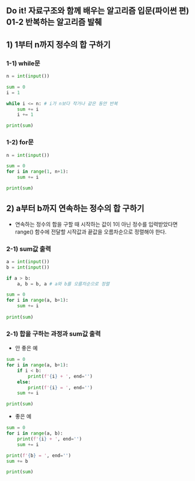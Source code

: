 ## Do it! 자료구조와 함께 배우는 알고리즘 입문(파이썬 편) 01-2 반복하는 알고리즘 발췌

## 1) 1부터 n까지 정수의 합 구하기 

### 1-1) while문
```python
n = int(input())

sum = 0
i = 1

while i <= n: # i가 n보다 작거나 같은 동안 반복
    sum += i
    i += 1

print(sum)
```

### 1-2) for문
```python
n = int(input())

sum = 0
for i in range(1, n+1):
    sum += i

print(sum)
```

## 2) a부터 b까지 연속하는 정수의 합 구하기
- 연속하는 정수의 합을 구할 때 시작하는 값이 1이 아닌 정수를 입력받았다면 range() 함수에 전달할 시작값과 끝값을 오름차순으로 정렬해야 한다.

### 2-1) sum값 출력
```python
a = int(input())
b = int(input())

if a > b: 
    a, b = b, a # a와 b를 오름차순으로 정렬

sum = 0
for i in range(a, b+1):
    sum += i
  
print(sum)
```

### 2-1) 합을 구하는 과정과 sum값 출력

- 안 좋은 예
```python
sum = 0
for i in range(a, b+1):
    if i < b:
        print(f'{i} + ', end='')
    else:
        print(f'{i} = ', end='')
    sum += i

print(sum)
```

- 좋은 예
```python
sum = 0
for i in range(a, b):
    print(f'{i} + ', end='')
    sum += i

print(f'{b} = ', end='')
sum += b

print(sum)
```





